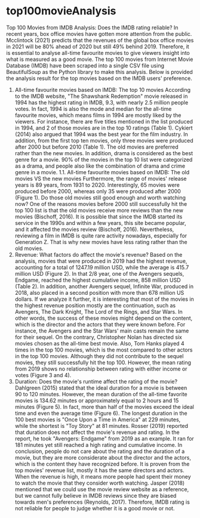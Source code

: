 # top100movieAnalysis
Top 100 Movies from IMDB Analysis: Does the IMDB rating reliable?
In recent years, box office movies have gotten more attention from the public. Mcclintock (2021) predicts that the revenues of the global box office movies in 2021 will be 80% ahead of 2020 but still 49% behind 2019. Therefore, it is essential to analyse all-time favourite movies to give viewers insight into what is measured as a good movie. The top 100 movies from Internet Movie Database (IMDB) have been scraped into a single CSV file using BeautifulSoup as the Python library to make this analysis. Below is provided the analysis result for the top movies based on the IMDB users' preference.
1. All-time favourite movies based on IMDB: The top 10 movies
According to the IMDB website, "The Shawshank Redemption" movie released in 1994 has the highest rating in IMDB, 9.3, with nearly 2.5 million people votes. In fact, 1994 is also the mode and median for the all-time favourite movies, which means films in 1994 are mostly liked by the viewers. For instance, there are five titles mentioned in the list produced in 1994, and 2 of those movies are in the top 10 ratings (Table 1). Cykiert (2014) also argued that 1994 was the best year for the film industry. In addition, from the first top ten movies, only three movies were produced after 2000 but before 2010 (Table 1). The old movies are preferred rather than the new movies. In addition, drama is considered as the best genre for a movie. 90% of the movies in the top 10 list were categorized as a drama, and people also like the combination of drama and crime genre in a movie.
1.1. All-time favourite movies based on IMDB: The old movies VS the new movies
Furthermore, the range of movies' release years is 89 years, from 1931 to 2020. Interestingly, 65 movies were produced before 2000, whereas only 35 were produced after 2000 (Figure 1). Do those old movies still good enough and worth watching now? One of the reasons movies before 2000 still successfully hit the top 100 list is that the old movies receive more reviews than the new movies (Bischoff, 2016). It is possible that since the IMDB started its service in the 1990s and within a few years, this site became popular, and it affected the movies review (Bischoff, 2016). Nevertheless, reviewing a film in IMDB is quite rare activity nowadays, especially for Generation Z. That is why new movies have less rating rather than the old movies.
2. Revenue: What factors do affect the movie's revenue?
Based on the analysis, movies that were produced in 2019 had the highest revenue, accounting
for a total of 1247.19 million USD, while the average is 415.7 million USD (Figure 2). In that
2/8
 year, one of the Avengers sequels, Endgame, reached the highest cumulative income, 858 million USD (Table 2). In addition, another Avengers sequel, Infinite War, produced in 2018, also placed in a second position with more than 678 million US dollars. If we analyze it further, it is interesting that most of the movies in the highest revenue position mostly are the continuation, such as Avengers, The Dark Knight, The Lord of the Rings, and Star Wars. In other words, the success of these movies might depend on the content, which is the director and the actors that they were known before. For instance, the Avengers and the Star Wars' main casts remain the same for their sequel. On the contrary, Christopher Nolan has directed six movies chosen as the all-time best movie. Also, Tom Hanks played 4 times in the top 100 movies, which is the most compared to other actors in the top 100 movies. Although they did not contribute to the sequel movies, they still successfully hit the top 100. However, the mean rating from 2019 shows no relationship between rating with either income or votes (Figure 3 and 4).
3. Duration: Does the movie's runtime affect the rating of the movie?
Dahlgreen (2015) stated that the ideal duration for a movie is between 90 to 120 minutes. However, the mean duration of the all-time favorite movies is 134.62 minutes or approximately equal to 2 hours and 15 minutes (Figure 5). In fact, more than half of the movies exceed the ideal time and even the average time (Figure 6). The longest duration in the 100 best movies is "Once Upon a Time in America" at 229 minutes, while the shortest is "Toy Story" at 81 minutes. Rosser (2019) reported that duration does not affect the movie's revenue and rating. In the report, he took "Avengers: Endgame" from 2019 as an example. It ran for 181 minutes yet still reached a high rating and cumulative income.
In conclusion, people do not care about the rating and the duration of a movie, but they are more considerate about the director and the actors, which is the content they have recognized before. It is proven from the top movies' revenue list, mostly it has the same directors and actors. When the revenue is high, it means more people had spent their money to watch the movie that they consider worth watching. Jasper (2018) mentioned that we could use the movie review website as a reference, but we cannot fully believe in IMDB reviews since they are biased towards men's preferences (Reynolds, 2017). Therefore, IMDB rating is not reliable for people to judge whether it is a good movie or not.
